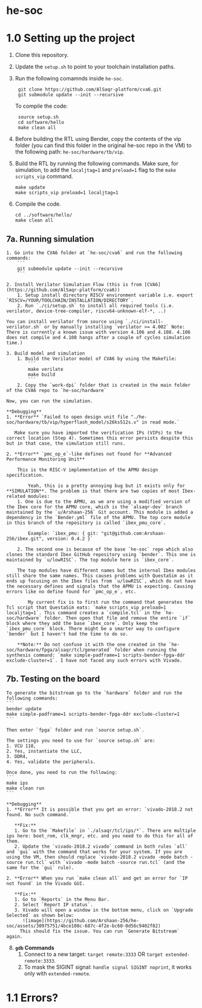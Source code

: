 # he-soc
# 1.0 Setting up the project
1. Clone this repository. 

2. Update the `setup.sh` to point to your toolchain installation paths.

3. Run the following comamnds inside `he-soc`. 
	```
	 git clone https://github.com/AlSaqr-platform/cva6.git
	 git submodule update --init --recursive
	```
	To compile the code:
	```	 
	 source setup.sh
	 cd software/hello
	 make clean all
	```
	 
4. Before building the RTL using Bender, copy the contents of the vip folder (you can find this folder in the original he-soc repo in the VM) to the following path: `he-soc/hardware/tb/vip`.

5. Build the RTL  by running the following commands. Make sure, for simulation, to add the `localjtag=1` and `preload=1` flag to the `make scripts_vip` command.
	```
	make update
	make scripts_vip preload=1 localjtag=1
	```
	
6. Compile the code.
	```
	cd ../software/hello/
	make clean all
	```

## 7a. Running simulation
	1. Go into the CVA6 folder at `he-soc/cva6` and run the following commands:
		```
  		git submodule update --init --recursive
		```
	
	2. Install Verilator Simulation Flow (this is from [CVA6](https://github.com/AlSaqr-platform/cva6))
		1. Setup install directory RISCV environment variable i.e. export `RISCV=/YOUR/TOOLCHAIN/INSTALLATION/DIRECTORY`.
		2. Run `./ci/setup.sh` to install all required tools (i.e. verilator, device-tree-compiler, riscv64-unknown-elf-*, ..)
		
	You can install verilator from source using `./ci/install-verilator.sh` or by manually installing `verilator >= 4.002` Note: There is currently a known issue with version 4.106 and 4.108. 4.106 does not compile and 4.108 hangs after a couple of cycles simulation time.)

	3. Build model and simulation
		1. Build the Verilator model of CVA6 by using the Makefile:
			```
			make verilate
			make build
			```
		2. Copy the `work-dpi` folder that is created in the main folder of the CVA6 repo to `he-soc/hardware` 

	Now, you can run the simulation.

	**Debugging**
   	1. **Error** `Failed to open design unit file "./he-soc/hardware/tb/vip/hyperflash_model/s26ks512s.v" in read mode.`

   	   Make sure you have imported the verification IPs (VIPs) to the correct location (Step 4). Sometimes this error persists despite this but in that case, the simulation still runs.
   	   
	2. **Error** `pmc_op_e`-like defines not found for **Advanced Performance Monitoring Unit**
    
	    This is the RISC-V implementation of the APMU design specification.

            Yeah, this is a pretty annoying bug but it exists only for **SIMULATION**. The problem is that there are two copies of most Ibex-related modules:
		1. One is due to the APMU, as we are using a modified version of the Ibex core for the APMU core, which is the `alsaqr-dev` branch maintained by the `u/Arshaan-256` Git account. This module is added a dependency in the `Bender.yml` file of the APMU. The top core module in this branch of the repository is called `ibex_pmu_core`.
    
      		Example: `ibex_pmu: { git: "git@github.com:Arshaan-256/ibex.git", version: 0.4.2 }`

   		2. The second one is because of the base `he-soc` repo which also clones the standard Ibex GitHub repository using `bender`. This one is maintained by `u/lowRISC`. The top module here is `ibex_core`. 
   
  		The top modules have different names but the internal Ibex modules still share the same names. This causes problems with QuestaSim as it ends up focusing on the Ibex files from `u/lowRISC`, which do not have the necessary defines and signals that the APMU is expecting. Causing errors like no define found for `pmc_op_e`, etc.

    		My current fix is to first run the command that generates the Tcl script that QuestaSim eats: `make scripts_vip preload=1 localjtag=1`. This command creates a `compile.tcl` in the `he-soc/hardware` folder. Then open that file and remove the entire `if` block where they add the base `ibex_core`. Only keep the `ibex_pmu_core` block. There might be a smarter way to configure `bender` but I haven't had the time to do so. 
   
   		**Note:** Do not confuse it with the one created in the `he-soc/hardware/fpga/alsaqr/tcl/generated` folder when running the synthesis command: `make simple-padframe=1 scripts-bender-fpga-ddr exclude-cluster=1`. I have not faced any such errors with Vivado.


## 7b. Testing on the board

	To generate the bitstream go to the `hardware` folder and run the following commands:
	```
	bender update
	make simple-padframe=1 scripts-bender-fpga-ddr exclude-cluster=1
	```
	
	Then enter `fpga` folder and run `source setup.sh`.
	
	The settings you need to use for `source setup.sh` are:
	1. VCU 118,
	2. Yes, instantiate the LLC,
	3. DDR4,
	4. Yes, validate the peripherals.
	
	Once done, you need to run the following:
	```
	make ips
	make clean run
	```
	
	**Debugging**
	1. **Error** It is possible that you get an error: `vivado-2018.2 not found. No such command.` 
	   
	   **Fix:** 
	   1. Go to the `Makefile` in `./alsaqr/tcl/ips/*`. There are multiple ips here: boot_rom, clk_mngr, etc. and you need to do this for all of them.  
	   2. Update the `vivado-2018.2 vivado` command in both rules `all` and `gui` with the command that works for your system. If you are using the VM, then should replace `vivado-2018.2 vivado -mode batch -source run.tcl` with `vivado -mode batch -source run.tcl` (and the same for the `gui` rule).
	
	2. **Error** When you run `make clean all` and get an error for `IP not found` in the Vivado GUI.
	   
	   **Fix:** 
	   1. Go to `Reports` in the Menu Bar. 
	   2. Select `Report IP status`.
	   3. Vivado will open a window in the bottom menu, click on `Upgrade Selected` as shown below:
	      ![image](https://github.com/Arshaan-256/he-soc/assets/30975751/4bce108c-687c-4f2e-bc60-0d56c9402f82)
	     This should fix the issue. You can run `Generate Bitstream` again.

8. **`gdb` Commands**
	1. Connect to a new target: `target remote:3333` OR `target extended-remote:3333`.
 	2. To mask the SIGINT signal: `handle signal SIGINT noprint`, it works only with `extended-remote`.


# 1.1 Errors?
